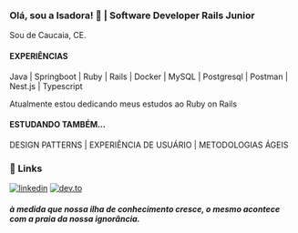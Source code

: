 
### Olá, sou a Isadora! 👋 | Software Developer Rails Junior

Sou de Caucaia, CE.


#### EXPERIÊNCIAS
Java | Springboot | Ruby | Rails | 
Docker | MySQL | Postgresql | 
Postman | Nest.js | Typescript


Atualmente estou dedicando meus estudos ao Ruby on Rails

#### ESTUDANDO TAMBÉM...
DESIGN PATTERNS | EXPERIÊNCIA DE USUÁRIO | METODOLOGIAS ÁGEIS

### 🔗 Links
[![linkedin](https://img.shields.io/badge/linkedin-0A66C2?style=for-the-badge&logo=linkedin&logoColor=white)](https://www.linkedin.com/in/srochaisadora)
[![dev.to](https://img.shields.io/badge/dev.to-0A0A0A?style=for-the-badge&logo=devdotto&logoColor=white)](https://dev.to/rochaisadora)

#### _à medida que nossa ilha de conhecimento cresce, o mesmo acontece com a praia da nossa ignorância._

